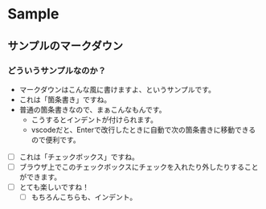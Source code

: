 # Sample
## サンプルのマークダウン
### どういうサンプルなのか？
- マークダウンはこんな風に書けますよ、というサンプルです。
- これは「箇条書き」ですね。
- 普通の箇条書きなので、まぁこんなもんです。
  - こうするとインデントが付けられます。
  - vscodeだと、Enterで改行したときに自動で次の箇条書きに移動できるので便利です。

- [ ] これは「チェックボックス」ですね。
- [ ] ブラウザ上でこのチェックボックスにチェックを入れたり外したりすることができます。
- [ ] とても楽しいですね！
  - [ ] もちろんこちらも、インデント。
